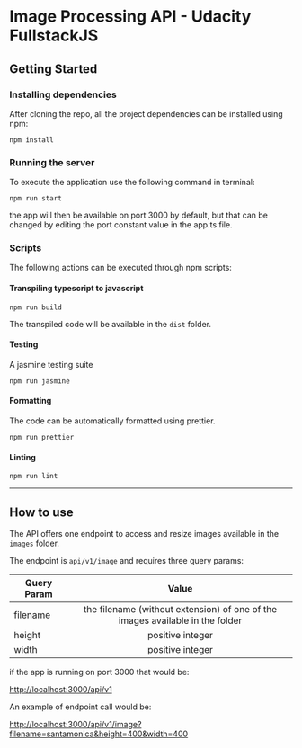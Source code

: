 # Image Processing API - Udacity FullstackJS  #

## Getting Started ##

### Installing dependencies ###

After cloning the repo, all the project dependencies can be installed using npm:
```
npm install
```

### Running the server ###

To execute the application use the following command in terminal:

```
npm run start
```

the app will then be available on port 3000 by default, but that can be changed by editing the port constant value in the app.ts file.

### Scripts ###

The following actions can be executed through npm scripts:

#### Transpiling typescript to javascript ####

```
npm run build
```

The transpiled code will be available in the `dist` folder.

#### Testing ####

A jasmine testing suite

```
npm run jasmine
```

#### Formatting ####

The code can be automatically formatted using prettier.

```
npm run prettier
```

#### Linting ####

```
npm run lint
```
---
## How to use ##

The API offers one endpoint to access and resize images available in the `images` folder.

The endpoint is `api/v1/image` and requires three query params:

| Query Param   | Value         |
| ------------- |:-------------:|
| filename      | the filename (without extension) of one of the images available in the folder |
| height        |  positive integer      |
| width         |  positive integer      |

 if the app is running on port 3000 that would be:

[http://localhost:3000/api/v1](http://localhost:3000/api/v1)

An example of  endpoint call would be: 

[http://localhost:3000/api/v1/image?filename=santamonica&height=400&width=400](http://localhost:3000/api/v1/image?filename=santamonica&height=400&width=400)
